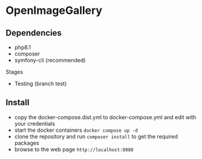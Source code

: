 # OpenImageGallery

## Dependencies
- php8.1
- composer
- symfony-cli (recommended)

Stages
- Testing (branch test)

## Install

- copy the docker-compose.dist.yml to docker-compose.yml and edit with your credentials
- start the docker containers `docker compose up -d`
- clone the repository and run `composer install` to get the required packages
- browse to the web page `http://localhost:8080`
